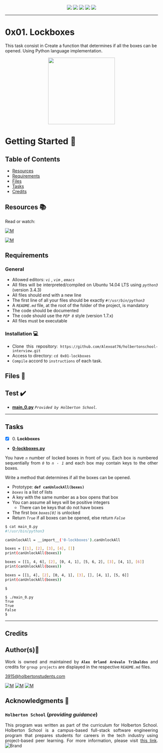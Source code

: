 <p align="center">
<img src="https://img.shields.io/badge/LINUX-darkgreen.svg"/>
<img src="https://img.shields.io/badge/Shell-ligthgreen.svg"/>
<img src="https://img.shields.io/badge/Vim-green.svg"/>
<img src="https://img.shields.io/badge/Python-blue.svg"/>
<img src="https://img.shields.io/badge/Markdown-black.svg"/><br>	
</p>

---
# 0x01. Lockboxes

This task consist in Create a function that determines if all the boxes can be opened. Using Python language implementation.

<p align="center">
  <img width="220"  
        src="https://media4.giphy.com/media/3orif74MzRbKQeJiQE/giphy.gif?cid=ecf05e4744ao5uo4tj521e1lc1ljfi9oltj8oj72jayma0we&rid=giphy.gif&ct=g"
  >
</p>

# Getting Started :running:	
<div style="text-align: justify">

## Table of Contents
* [Resources](#resources-books)
* [Requirements](#requirements)
* [Files](#files-file_folder)
* [Tasks](#tasks)
* [Credits](#credits)

## Resources :books:
Read or watch:
	
[![M](https://upload.wikimedia.org/wikipedia/commons/thumb/2/2f/Google_2015_logo.svg/80px-Google_2015_logo.svg.png)](https://www.google.com/search?q=lockboxes+python&source=lmns&bih=929&biw=1920&hl=en&sa=X&ved=2ahUKEwjSs4KW8Kb5AhWQcDABHax3CRAQ_AUoAHoECAEQAA)

[![M](https://upload.wikimedia.org/wikipedia/commons/thumb/e/e1/Logo_of_YouTube_%282015-2017%29.svg/70px-Logo_of_YouTube_%282015-2017%29.svg.png)](https://www.youtube.com/watch?v=258YfDUSvI0)

## Requirements
### General
- Allowed editors:  *` vi `* ,  *` vim `* ,  *` emacs `*
- All files will be interpreted/compiled on Ubuntu 14.04 LTS using  *` python3 `*  (version 3.4.3)
- All files should end with a new line
- The first line of all your files should be exactly  *` #!/usr/bin/python3 `* 
- A  *` README.md `*  file, at the root of the folder of the project, is mandatory
- The code should be documented
- The code should use the  *` PEP 8 `*  style (version 1.7.x)
- All files must be executable

### Installation :computer:
	
- Clone this repository: `https://github.com/Alexoat76/holbertonschool-interview.git`	
- Access to directory: `cd 0x01-lockboxes`
- `Compile` accord to `instructions` of each task.

## Files :file_folder:

## Test :heavy_check_mark:

+ **[main_0.py](./main_0.py)**  *`Provided by Holberton School`*.

---

## Tasks

+ [x] 0\. **Lockboxes**

+ **[0-lockboxes.py](./0-lockboxes.py)**

You have *` n `* number of locked boxes in front of you. Each box is numbered sequentially from  *` 0 `*  to  *` n - 1 `*  and each box may contain keys to the other boxes.

Write a method that determines if all the boxes can be opened.

* Prototype:  **` def canUnlockAll(boxes) `** 
*  *` boxes `*  is a list of lists
* A key with the same number as a box opens that box
* You can assume all keys will be positive integers
	* There can be keys that do not have boxes
* The first box  *` boxes[0] `*  is unlocked
* Return  *` True `*  if all boxes can be opened, else return  *` False `*

```bash
$ cat main_0.py
#!/usr/bin/python3

canUnlockAll = __import__('0-lockboxes').canUnlockAll

boxes = [[1], [2], [3], [4], []]
print(canUnlockAll(boxes))

boxes = [[1, 4, 6], [2], [0, 4, 1], [5, 6, 2], [3], [4, 1], [6]]
print(canUnlockAll(boxes))

boxes = [[1, 4], [2], [0, 4, 1], [3], [], [4, 1], [5, 6]]
print(canUnlockAll(boxes))

$
```

```
$ ./main_0.py
True
True
False
$
```
---

## Credits

## Author(s):blue_book:

Work is owned and maintained by 
	**`Alex Orland Arévalo Tribaldos`**  and credits for `group projects` are displayed in the respective `README.md` files.

<3915@holbertonstudents.com>
	
[![M](https://upload.wikimedia.org/wikipedia/commons/thumb/9/91/Octicons-mark-github.svg/25px-Octicons-mark-github.svg.png)](https://github.com/Alexoat76)
[![M](https://upload.wikimedia.org/wikipedia/fr/thumb/c/c8/Twitter_Bird.svg/25px-Twitter_Bird.svg.png)](https://twitter.com/aoarevalot)
[![M](https://upload.wikimedia.org/wikipedia/commons/thumb/c/ca/LinkedIn_logo_initials.png/25px-LinkedIn_logo_initials.png)](https://www.linkedin.com/in/Alexoat76/)

## Acknowledgments :mega: 

### **`Holberton School`** (*providing guidance*)
	
This program was written as part of the curriculum for Holberton School.
Holberton School is a campus-based full-stack software engineering program
that prepares students for careers in the tech industry using project-based
peer learning. For more information,  please visit [this link](https://www.holbertonschool.com/).
![Brand](https://assets.website-files.com/6105315644a26f77912a1ada/610540e8b4cd6969794fe673_Holberton_School_logo-04-04.svg)

